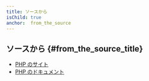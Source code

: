 ```yaml
---
title: ソースから
isChild: true
anchor:  from_the_source
---
```


## ソースから {#from_the_source_title}

* [PHP のサイト](https://www.php.net/)
* [PHP のドキュメント](https://www.php.net/docs.php)
